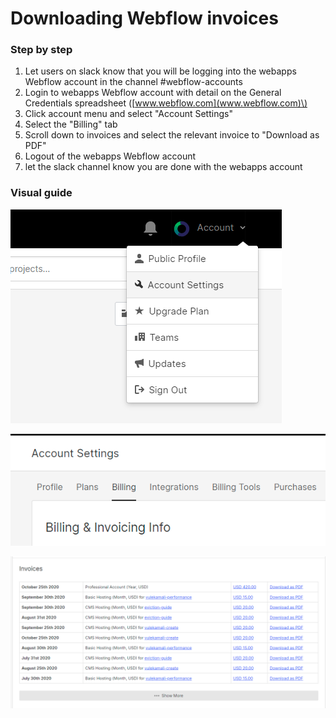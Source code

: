 # Downloading Webflow invoices

### Step by step

1. Let users on slack know that you will be logging into the webapps Webflow account in the channel \#webflow-accounts
2. Login to webapps Webflow account with detail on the General Credentials spreadsheet \([www.webflow.com](www.webflow.com)\)
3. Click account menu and select "Account Settings"
4. Select the "Billing" tab
5. Scroll down to invoices and select the relevant invoice to "Download as PDF"
6. Logout of the webapps Webflow account
7. let the slack channel know you are done with the webapps account

### Visual guide

![Select account settings](../../.gitbook/assets/image%20%2833%29.png)

![Billing tab](../../.gitbook/assets/image%20%2829%29.png)

![Invoices section](../../.gitbook/assets/image%20%2831%29.png)

